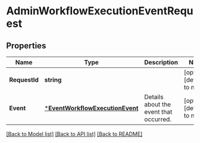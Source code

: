 # AdminWorkflowExecutionEventRequest

## Properties
Name | Type | Description | Notes
------------ | ------------- | ------------- | -------------
**RequestId** | **string** |  | [optional] [default to null]
**Event** | [***EventWorkflowExecutionEvent**](eventWorkflowExecutionEvent.md) | Details about the event that occurred. | [optional] [default to null]

[[Back to Model list]](../README.md#documentation-for-models) [[Back to API list]](../README.md#documentation-for-api-endpoints) [[Back to README]](../README.md)


